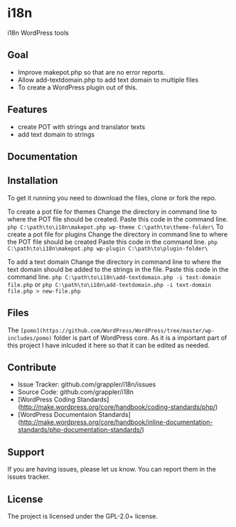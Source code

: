 i18n
====

i18n WordPress tools

Goal
--------

- Improve makepot.php so that are no error reports.
- Allow add-textdomain.php to add text domain to multiple files
- To create a WordPress plugin out of this.

Features
--------

- create POT with strings and translator texts
- add text domain to strings

Documentation
-------------

Installation
------------

To get it running you need to download the files, clone or fork the repo.

To create a pot file for themes
Change the directory in command line to where the POT file should be created.
Paste this code in the command line.
`php C:\path\to\i18n\makepot.php wp-theme C:\path\to\theme-folder\`
To create a pot file for plugins
Change the directory in command line to where the POT file should be created
Paste this code in the command line.
`php C:\path\to\i18n\makepot.php wp-plugin C:\path\to\plugin-folder\`

To add a text domain
Change the directory in command line to where the text domain should be added to the strings in the file.
Paste this code in the command line.
`php C:\path\to\i18n\add-textdomain.php -i text-domain file.php`
or
`php C:\path\to\i18n\add-textdomain.php -i text-domain file.php > new-file.php`

Files
-----

The `[pomo](https://github.com/WordPress/WordPress/tree/master/wp-includes/pomo)` folder is part of WordPress core. As it is a important part of this project I have inlcuded it here so that it can be edited as needed.

Contribute
----------

- Issue Tracker: github.com/grappler/i18n/issues
- Source Code: github.com/grappler/i18n
- [WordPress Coding Standards] (http://make.wordpress.org/core/handbook/coding-standards/php/)
- [WordPress Documentaion Standards] (http://make.wordpress.org/core/handbook/inline-documentation-standards/php-documentation-standards/)

Support
-------

If you are having issues, please let us know.
You can report them in the issues tracker.

License
-------

The project is licensed under the GPL-2.0+ license.